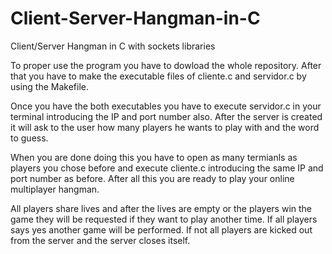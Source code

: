 # Client-Server-Hangman-in-C
Client/Server Hangman in C with sockets libraries

To proper use the program you have to dowload the whole repository. After that you have to make the executable files of cliente.c and servidor.c by using
the Makefile.

Once you have the both executables you have to execute servidor.c in your terminal introducing the IP and port number also. After the server is created it will ask
to the user how many players he wants to play with and the word to guess.

When you are done doing this you have to open as many termianls as players you chose before and execute cliente.c introducing the same IP and port number as before.
After all this you are ready to play your online multiplayer hangman.

All players share lives and after the lives are empty or the players win the game they will be requested if they want to play another time. If all players says
yes another game will be performed. If not all players are kicked out from the server and the server closes itself.
